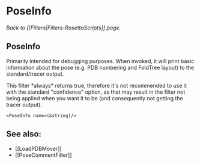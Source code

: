 # PoseInfo
*Back to [[Filters|Filters-RosettaScripts]] page.*
## PoseInfo


Primarily intended for debugging purposes. When invoked, it will print basic information about the pose (e.g. PDB numbering and FoldTree layout) to the standard/tracer output.

This filter \*always\* returns true, therefore it's not recommended to use it with the standard "confidence" option, as that may result in the filter not being applied when you want it to be (and consequently not getting the tracer output).

```
<PoseInfo name=(&string)/>
```

## See also:

* [[LoadPDBMover]]
* [[PoseCommentFilter]]
